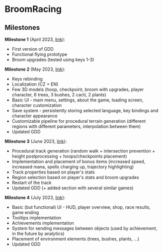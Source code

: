 # BroomRacing

## Milestones

**Milestone 1** (April 2023, [link](https://github.com/Michelle123211/Brooom/blob/main/Milestones/Milestone1.zip)):

- First version of GDD
- Functional flying prototype
- Broom upgrades (tested using keys 1-3)

**Milestone 2** (May 2023, [link](https://github.com/Michelle123211/Brooom/blob/main/Milestones/Milestone2.zip)):

- Keys rebinding
- Localization (CZ + EN)
- Few 3D models (hoop, checkpoint, broom with upgrades, player character, 6 trees, 3 bushes, 2 cacti, 2 plants)
- Basic UI - main menu, settings, about the game, loading screen, character customization
- Save system - persistently storing selected language, key bindings and character appearance
- Customizable pipeline for procedural terrain generation (different regions with different parameters, interpolation between them)
- Updated GDD

**Milestone 3** (June 2023, [link](https://github.com/Michelle123211/Brooom/blob/main/Milestones/Milestone3.zip)):

- Procedural track generation (random walk + intersection prevention + height postprocessing + hoops/checkpoints placement)
- Implementation and placement of bonus items (increased speed, increased mana, spells charging up, trajectory highlighting)
- Track properties based on player's stats
- Region selection based on player's stats and broom upgrades
- Restart of the track
- Updated GDD (+ added section with several similar games)

**Milestone 4** (July 2023, [link](https://github.com/Michelle123211/Brooom/blob/main/Milestones/Milestone4.zip)):

- Basic (but functional) UI - HUD, player overview, shop, race results, game ending
- Tooltips implementation
- Achievements implementation
- System for sending messages between objects (used by achievement, in the future by analytics)
- Placement of environment elements (trees, bushes, plants, ...)
- Updated GDD